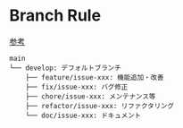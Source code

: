 # Branch Rule
[参考](https://nvie.com/posts/a-successful-git-branching-model/)
```text
main
└── develop: デフォルトブランチ
    ├── feature/issue-xxx: 機能追加・改善
    ├── fix/issue-xxx: バグ修正
    ├── chore/issue-xxx: メンテナンス等
    ├── refactor/issue-xxx: リファクタリング
    └── doc/issue-xxx: ドキュメント
```